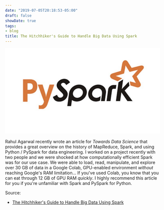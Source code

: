 ```yaml
---
date: "2019-07-05T20:18:53-05:00"
draft: false
showDate: true
tags:
- blog
title: The Hitchhiker's Guide to Handle Big Data Using Spark
---
```


![](https://raw.githubusercontent.com/JavOrraca/Home/gh-pages/assets/img/PySpark.png)

Rahul Agarwal recently wrote an article for _Towards Data Science_ that provides a great overview on the history of MapReduce, Spark, and using Python / PySpark for data engineering. I worked on a project recently with two people and we were shocked at how computationally efficient Spark was for our use case. We were able to load, read, manipulate, and explore over 30 GB of data in a Google Colab, GPU-enabled environment _without_ reaching Google's RAM limitation... If you've used Colab, you know that you can eat through 12 GB of GPU RAM _quickly_. I highly recommend this article for you if you're unfamiliar with Spark and PySpark for Python.

Source:

* [The Hitchhiker's Guide to Handle Big Data Using Spark](https://towardsdatascience.com/the-hitchhikers-guide-to-handle-big-data-using-spark)
